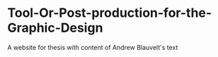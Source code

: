 # Tool-Or-Post-production-for-the-Graphic-Design
A website for thesis with content of Andrew Blauvelt's text
